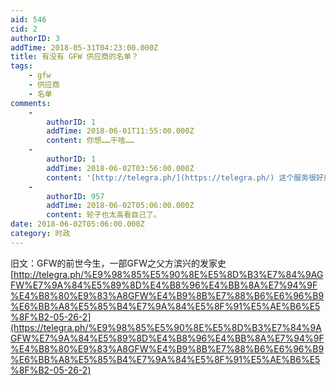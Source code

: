 ```yaml
---
aid: 546
cid: 2
authorID: 3
addTime: 2018-05-31T04:23:00.000Z
title: 有没有 GFW 供应商的名单？
tags:
    - gfw
    - 供应商
    - 名单
comments:
    -
        authorID: 1
        addTime: 2018-06-01T11:55:00.000Z
        content: 你想……干啥……
    -
        authorID: 1
        addTime: 2018-06-02T03:56:00.000Z
        content: '[http://telegra.ph/](https://telegra.ph/) 这个服务很好用啊，我才发现'
    -
        authorID: 957
        addTime: 2018-06-02T05:06:00.000Z
        content: 轮子也太高看自己了。
date: 2018-06-02T05:06:00.000Z
category: 时政
---
```


旧文：GFW的前世今生，一部GFW之父方滨兴的发家史 [http://telegra.ph/%E9%98%85%E5%90%8E%E5%8D%B3%E7%84%9AGFW%E7%9A%84%E5%89%8D%E4%B8%96%E4%BB%8A%E7%94%9F%E4%B8%80%E9%83%A8GFW%E4%B9%8B%E7%88%B6%E6%96%B9%E6%BB%A8%E5%85%B4%E7%9A%84%E5%8F%91%E5%AE%B6%E5%8F%B2-05-26-2](https://telegra.ph/%E9%98%85%E5%90%8E%E5%8D%B3%E7%84%9AGFW%E7%9A%84%E5%89%8D%E4%B8%96%E4%BB%8A%E7%94%9F%E4%B8%80%E9%83%A8GFW%E4%B9%8B%E7%88%B6%E6%96%B9%E6%BB%A8%E5%85%B4%E7%9A%84%E5%8F%91%E5%AE%B6%E5%8F%B2-05-26-2)
